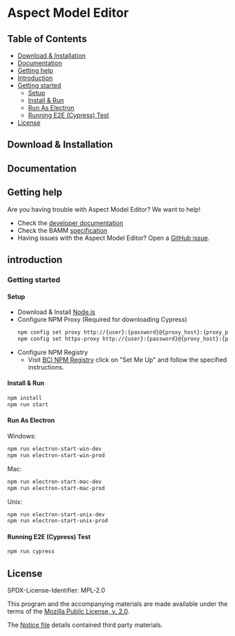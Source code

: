 # Aspect Model Editor

## Table of Contents

- [Download & Installation](#download--installation)
- [Documentation](#documentation)
- [Getting help](#getting-help)
- [Introduction](#)
- [Getting started](#getting-started)
  - [Setup](#setup)
  - [Install & Run](#install--run)
  - [Run As Electron](#run-as-electron)
  - [Running E2E (Cypress) Test](#running-e2e-cypress-test)
- [License](#license)

## Download & Installation

[//]: # (TODO Add something here)

## Documentation

[//]: # (TODO Add something here)

## Getting help

Are you having trouble with Aspect Model Editor? We want to help!

* Check the [developer documentation](https://openmanufacturingplatform.github.io)
* Check the BAMM [specification](https://openmanufacturingplatform.github.io/sds-documentation/bamm-specification/v1.0.0/index.html)
* Having issues with the Aspect Model Editor? Open a [GitHub issue](https://github.com/OpenManufacturingPlatform/sds-aspect-model-editor/issues).

## introduction

[//]: # (TODO Add something here)

### Getting started

#### Setup

* Download & Install [Node.js](https://nodejs.org/en/download/)
* Configure NPM Proxy (Required for downloading Cypress)
    ```bash
    npm config set proxy http://{user}:{password}@{proxy_host}:{proxy_port}
    npm config set https-proxy http://{user}:{password}@{proxy_host}:{proxy_port}
    ```
* Configure NPM Registry
  * Visit [BCI NPM Registry](https://artifactory.boschdevcloud.com) click on "Set Me Up" and follow the specified
    instructions.

#### Install & Run

```bash
npm install
npm run start
```

#### Run As Electron

Windows: 
```bash
npm run electron-start-win-dev
npm run electron-start-win-prod
```

Mac:
```bash
npm run electron-start-mac-dev
npm run electron-start-mac-prod
```

Unix:
```bash
npm run electron-start-unix-dev
npm run electron-start-unix-prod
```

#### Running E2E (Cypress) Test

```bash
npm run cypress
```

## License

SPDX-License-Identifier: MPL-2.0

This program and the accompanying materials are made available under the terms of the
[Mozilla Public License, v. 2.0](LICENSE).

The [Notice file](NOTICE.md) details contained third party materials.
